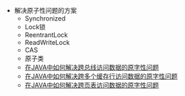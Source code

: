 
*  解决原子性问题的方案
   * Synchronized
   * Lock锁
   * ReentrantLock
   * ReadWriteLock
   * CAS
   * 原子类
   * [在JAVA中如何解决跨总线访问数据的原字性问题](https://github.com/stevenli91748/System-Design/blob/master/High%20concurrency%20architecture/%E5%AF%BC%E8%87%B4%E5%B9%B6%E5%8F%91%E9%97%AE%E9%A2%98%E7%9A%84%E4%B8%89%E4%B8%AA%E5%B9%95%E5%90%8E%E9%BB%91%E6%89%8B/%E5%8E%9F%E5%AD%90%E6%80%A7%E9%97%AE%E9%A2%98/%E5%9C%A8JAVA%E4%B8%AD%E5%A6%82%E4%BD%95%E8%A7%A3%E5%86%B3%E8%B7%A8%E6%80%BB%E7%BA%BF%E8%AE%BF%E9%97%AE%E6%95%B0%E6%8D%AE%E7%9A%84%E5%8E%9F%E5%AD%97%E6%80%A7%E9%97%AE%E9%A2%98.md)
   * [在JAVA中如何解决跨多个缓存行访问数据的原字性问题](https://github.com/stevenli91748/System-Design/blob/master/High%20concurrency%20architecture/%E5%AF%BC%E8%87%B4%E5%B9%B6%E5%8F%91%E9%97%AE%E9%A2%98%E7%9A%84%E4%B8%89%E4%B8%AA%E5%B9%95%E5%90%8E%E9%BB%91%E6%89%8B/%E5%8E%9F%E5%AD%90%E6%80%A7%E9%97%AE%E9%A2%98/%E5%9C%A8JAVA%E4%B8%AD%E5%A6%82%E4%BD%95%E8%A7%A3%E5%86%B3%E8%B7%A8%E5%A4%9A%E4%B8%AA%E7%BC%93%E5%AD%98%E8%A1%8C%E8%AE%BF%E9%97%AE%E6%95%B0%E6%8D%AE%E7%9A%84%E5%8E%9F%E5%AD%97%E6%80%A7%E9%97%AE%E9%A2%98.md)
   * [在JAVA中如何解决跨页表访问数据的原字性问题](https://github.com/stevenli91748/System-Design/blob/master/High%20concurrency%20architecture/%E5%AF%BC%E8%87%B4%E5%B9%B6%E5%8F%91%E9%97%AE%E9%A2%98%E7%9A%84%E4%B8%89%E4%B8%AA%E5%B9%95%E5%90%8E%E9%BB%91%E6%89%8B/%E5%8E%9F%E5%AD%90%E6%80%A7%E9%97%AE%E9%A2%98/%E5%9C%A8JAVA%E4%B8%AD%E5%A6%82%E4%BD%95%E8%A7%A3%E5%86%B3%E8%B7%A8%E9%A1%B5%E8%A1%A8%E8%AE%BF%E9%97%AE%E6%95%B0%E6%8D%AE%E7%9A%84%E5%8E%9F%E5%AD%97%E6%80%A7%E9%97%AE%E9%A2%98.md)
